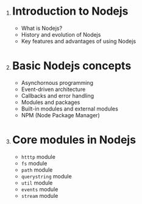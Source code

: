 1. # Introduction to Nodejs
    - What is Nodejs?
    - History and evolution of Nodejs
    - Key features and advantages of using Nodejs
2. # Basic Nodejs concepts 
    - Asynchornous programming 
    - Event-driven architecture
    - Callbacks and error handling
    - Modules and packages
    - Built-in modules and external modules
    - NPM (Node Package Manager)

3. # Core modules in Nodejs
    - `htttp` module
    - `fs` module
    - `path` module
    - `querystring` module
    - `util` module
    - `events` module
    - `stream` module
